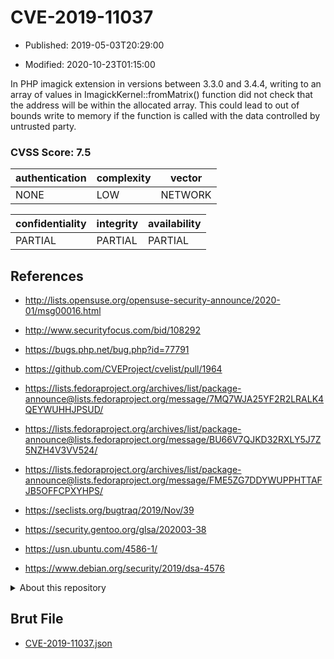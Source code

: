 # CVE-2019-11037

- Published: 2019-05-03T20:29:00

- Modified: 2020-10-23T01:15:00

In PHP imagick extension in versions between 3.3.0 and 3.4.4, writing to an array of values in ImagickKernel::fromMatrix() function did not check that the address will be within the allocated array. This could lead to out of bounds write to memory if the function is called with the data controlled by untrusted party.

### CVSS Score: **7.5**

| authentication | complexity | vector |
| --- | --- | --- |
| NONE | LOW | NETWORK |

| confidentiality | integrity | availability |
| --- | --- | --- |
| PARTIAL | PARTIAL | PARTIAL |

## References

* http://lists.opensuse.org/opensuse-security-announce/2020-01/msg00016.html

* http://www.securityfocus.com/bid/108292

* https://bugs.php.net/bug.php?id=77791

* https://github.com/CVEProject/cvelist/pull/1964

* https://lists.fedoraproject.org/archives/list/package-announce@lists.fedoraproject.org/message/7MQ7WJA25YF2R2LRALK4QEYWUHHJPSUD/

* https://lists.fedoraproject.org/archives/list/package-announce@lists.fedoraproject.org/message/BU66V7QJKD32RXLY5J7Z5NZH4V3VV524/

* https://lists.fedoraproject.org/archives/list/package-announce@lists.fedoraproject.org/message/FME5ZG7DDYWUPPHTTAFJB5OFFCPXYHPS/

* https://seclists.org/bugtraq/2019/Nov/39

* https://security.gentoo.org/glsa/202003-38

* https://usn.ubuntu.com/4586-1/

* https://www.debian.org/security/2019/dsa-4576

<details>
<summary>About this repository</summary> 

  This repository is part of the project [Live Hack CVE](https://github.com/Live-Hack-CVE). Main website can be found [www.live-hack.org](https://www.live-hack.org) 
  
  Made by [Sn0wAlice](https://github.com/Sn0wAlice) for the people that care about security and need to have a feed of the latest CVEs. Hope you enjoy it, don't forget to star the repo and follow me on [Twitter](https://twitter.com/Sn0wAlice) and [Github](https://github.com/Sn0wAlice). And that is my [personnal website](https://www.alice-snow.me/)

  - [Home Page](https://github.com/Live-Hack-CVE)
  - [Framework](https://github.com/Live-Hack-CVE/cve-framework)
  - [CVE database](https://github.com/Live-Hack-CVE/full_database)
  - [Changelog](https://github.com/Live-Hack-CVE/Changelog)
</details>

## Brut File

* [CVE-2019-11037.json](https://raw.githubusercontent.com/Live-Hack-CVE/full_database/main/cves/2019/CVE-2019-11037.json)

